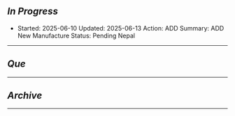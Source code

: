 
## *In Progress*

- Started: 2025-06-10
  Updated: 2025-06-13
  Action: ADD
  Summary: ADD New Manufacture
  Status: Pending Nepal

--------------------

## *Que*

-----------------------------------
## *Archive*

-----------------------------------
